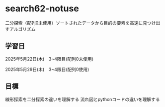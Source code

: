 # search62-notuse
二分探索（配列0未使用）ソートされたデータから目的の要素を高速に見つけ出すアルゴリズム

## 学習日
 2025年5月22日(木)　3~4限目(配列0未使用)

 2025年5月29日(木)　3~4限目(配列0使用)

## 目標
線形探索を二分探索の違いを理解する
流れ図とpythonコードの違いを理解する